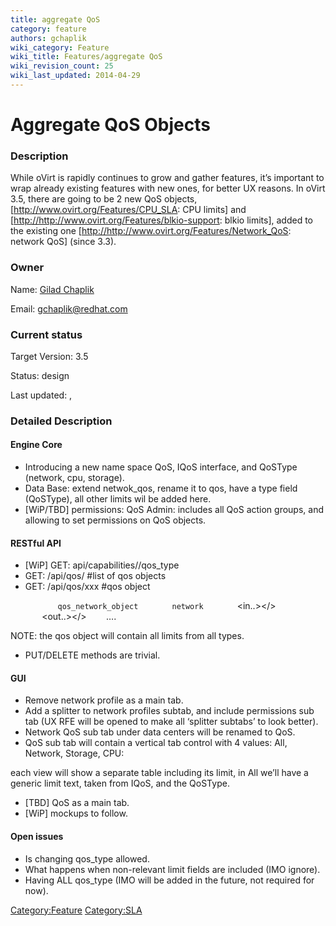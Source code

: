 ```yaml
---
title: aggregate QoS
category: feature
authors: gchaplik
wiki_category: Feature
wiki_title: Features/aggregate QoS
wiki_revision_count: 25
wiki_last_updated: 2014-04-29
---
```


# Aggregate QoS Objects

### Description

While oVirt is rapidly continues to grow and gather features, it’s important to wrap already existing features with new ones, for better UX reasons. In oVirt 3.5, there are going to be 2 new QoS objects, [<http://www.ovirt.org/Features/CPU_SLA>: CPU limits] and [<http://http://www.ovirt.org/Features/blkio-support>: blkio limits], added to the existing one [<http://http://www.ovirt.org/Features/Network_QoS>: network QoS] (since 3.3).

### Owner

Name: [ Gilad Chaplik](User:gchaplik)

Email: <gchaplik@redhat.com>

### Current status

Target Version: 3.5

Status: design

Last updated: ,

### Detailed Description

#### Engine Core

*   Introducing a new name space QoS, IQoS interface, and QoSType (network, cpu, storage).
*   Data Base: extend netwok_qos, rename it to qos, have a type field (QoSType), all other limits wil be added here.
*   [WiP/TBD] permissions: QoS Admin: includes all QoS action groups, and allowing to set permissions on QoS objects.

#### RESTful API

*   [WiP] GET: api/capabilities/<version>/qos_type
*   GET: /api/qos/ #list of qos objects
*   GET: /api/qos/xxx #qos object

`   `<qos id=”xxx”>
`       `<name>`qos_network_object`</name>
`       `<type>`network`</type>
`       `<in..></>
`       `<out..></>
             ….
`   `<qos>

NOTE: the qos object will contain all limits from all types.

*   PUT/DELETE methods are trivial.

#### GUI

*   Remove network profile as a main tab.
*   Add a splitter to network profiles subtab, and include permissions sub tab (UX RFE will be opened to make all ‘splitter subtabs’ to look better).
*   Network QoS sub tab under data centers will be renamed to QoS.
*   QoS sub tab will contain a vertical tab control with 4 values: All, Network, Storage, CPU:

each view will show a separate table including its limit, in All we’ll have a generic limit text, taken from IQoS, and the QoSType.

*   [TBD] QoS as a main tab.
*   [WiP] mockups to follow.

#### Open issues

*   Is changing qos_type allowed.
*   What happens when non-relevant limit fields are included (IMO ignore).
*   Having ALL qos_type (IMO will be added in the future, not required for now).

<Category:Feature> <Category:SLA>

